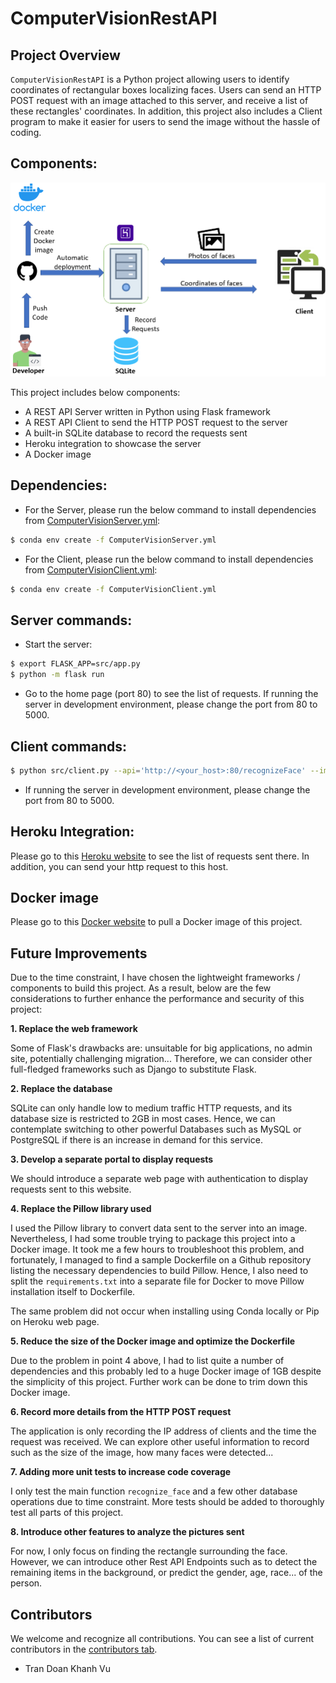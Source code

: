 # ComputerVisionRestAPI

## Project Overview
`ComputerVisionRestAPI` is a Python project allowing users to identify coordinates of rectangular boxes localizing faces. Users can send an HTTP POST request with an image attached to this server, and receive a list of these rectangles' coordinates. In addition, this project also includes a Client program to make it easier for users to send the image without the hassle of coding.

## Components:

![image](src/static/architecture.png)

This project includes below components:
- A REST API Server written in Python using Flask framework
- A REST API Client to send the HTTP POST request to the server
- A built-in SQLite database to record the requests sent
- Heroku integration to showcase the server
- A Docker image

## Dependencies:

- For the Server, please run the below command to install dependencies from [ComputerVisionServer.yml](ComputerVisionServer.yml):
```bash
$ conda env create -f ComputerVisionServer.yml
```

- For the Client, please run the below command to install dependencies from [ComputerVisionClient.yml](ComputerVisionClient.yml):
```bash
$ conda env create -f ComputerVisionClient.yml
```

## Server commands:

- Start the server:
```bash
$ export FLASK_APP=src/app.py
$ python -m flask run
```

- Go to the home page (port 80) to see the list of requests. If running the server in development environment, please change the port from 80 to 5000.

## Client commands:

```bash
$ python src/client.py --api='http://<your_host>:80/recognizeFace' --img_path=<your_path_to_image>
```

- If running the server in development environment, please change the port from 80 to 5000.

## Heroku Integration:

Please go to this [Heroku website](https://cv-face-recognition.herokuapp.com/) to see the list of requests sent there. In addition, you can send your http request to this host.

## Docker image

Please go to this [Docker website](https://hub.docker.com/r/tdkhanhvu/cv-face-recognition) to pull a Docker image of this project.

## Future Improvements

Due to the time constraint, I have chosen the lightweight frameworks / components to build this project. As a result, below are the few considerations to further enhance the performance and security of this project:

**1. Replace the web framework**

Some of Flask's drawbacks are: unsuitable for big applications, no admin site, potentially challenging migration... Therefore, we can consider other full-fledged frameworks such as Django to substitute Flask.

**2. Replace the database**

SQLite can only handle low to medium traffic HTTP requests, and its database size is restricted to 2GB in most cases. Hence, we can contemplate switching to other powerful Databases such as MySQL or PostgreSQL if there is an increase in demand for this service.

**3. Develop a separate portal to display requests**

We should introduce a separate web page with authentication to display requests sent to this website.

**4. Replace the Pillow library used**

I used the Pillow library to convert data sent to the server into an image. Nevertheless, I had some trouble trying to package this project into a Docker image. It took me a few hours to troubleshoot this problem, and fortunately, I managed to find a sample Dockerfile on a Github repository listing the necessary dependencies to build Pillow. Hence, I also need to split the `requirements.txt` into a separate file for Docker to move Pillow installation itself to Dockerfile.

The same problem did not occur when installing using Conda locally or Pip on Heroku web page.

**5. Reduce the size of the Docker image and optimize the Dockerfile**

Due to the problem in point 4 above, I had to list quite a number of dependencies and this probably led to a huge Docker image of 1GB despite the simplicity of this project. Further work can be done to trim down this Docker image.

**6. Record more details from the HTTP POST request**

The application is only recording the IP address of clients and the time the request was received. We can explore other useful information to record such as the size of the image, how many faces were detected...

**7. Adding more unit tests to increase code coverage**

I only test the main function `recognize_face` and a few other database operations due to time constraint. More tests should be added to thoroughly test all parts of this project.

**8. Introduce other features to analyze the pictures sent**

For now, I only focus on finding the rectangle surrounding the face. However, we can introduce other Rest API Endpoints such as to detect the remaining items in the background, or predict the gender, age, race... of the person.

## Contributors

We welcome and recognize all contributions. You can see a list of current contributors in the [contributors tab](https://github.com/tdkhanhvu/ComputerVisionRestAPI/graphs/contributors).

- Tran Doan Khanh Vu